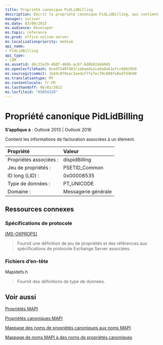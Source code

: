 ```yaml
---
title: Propriété canonique PidLidBilling
description: Décrit la propriété canonique PidLidBilling, qui contient les informations de facturation associées à un élément.
manager: soliver
ms.date: 03/09/2015
ms.audience: Developer
ms.topic: reference
ms.prod: office-online-server
ms.localizationpriority: medium
api_name:
- PidLidBilling
api_type:
- COM
ms.assetid: 46c23a39-d607-404b-ac67-6d8b02ab6045
ms.openlocfilehash: 0ced7540f483c1ebaeda2ce0a8a61efcc6802950
ms.sourcegitcommit: 1b44c8f9eac3aedaf7fe7ec70c808fe8ed7d4b99
ms.translationtype: MT
ms.contentlocale: fr-FR
ms.lasthandoff: 06/02/2022
ms.locfileid: "65854328"
---
```

# <a name="pidlidbilling-canonical-property"></a>Propriété canonique PidLidBilling

  
  
**S’applique à** : Outlook 2013 | Outlook 2016 
  
Contient les informations de facturation associées à un élément.
  
|Propriété |Valeur |
|:-----|:-----|
|Propriétés associées :  <br/> |dispidBilling  <br/> |
|Jeu de propriétés :  <br/> |PSETID_Common  <br/> |
|ID long (LID) :  <br/> |0x00008535  <br/> |
|Type de données :  <br/> |PT_UNICODE  <br/> |
|Domaine :  <br/> |Messagerie générale  <br/> |
   
## <a name="related-resources"></a>Ressources connexes

### <a name="protocol-specifications"></a>Spécifications de protocole

[[MS-OXPROPS]](https://msdn.microsoft.com/library/f6ab1613-aefe-447d-a49c-18217230b148%28Office.15%29.aspx)
  
> Fournit une définition de jeu de propriétés et des références aux spécifications de protocole Exchange Server associées.
    
### <a name="header-files"></a>Fichiers d’en-tête

Mapidefs.h
  
> Fournit des définitions de type de données.
    
## <a name="see-also"></a>Voir aussi



[Propriétés MAPI](mapi-properties.md)
  
[Propriétés canoniques MAPI](mapi-canonical-properties.md)
  
[Mappage des noms de propriétés canoniques aux noms MAPI](mapping-canonical-property-names-to-mapi-names.md)
  
[Mappage de noms MAPI à des noms de propriétés canoniques](mapping-mapi-names-to-canonical-property-names.md)

